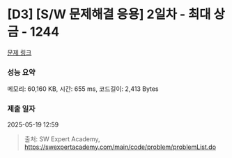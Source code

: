 # [D3] [S/W 문제해결 응용] 2일차 - 최대 상금 - 1244 

[문제 링크](https://swexpertacademy.com/main/code/problem/problemDetail.do?contestProbId=AV15Khn6AN0CFAYD) 

### 성능 요약

메모리: 60,160 KB, 시간: 655 ms, 코드길이: 2,413 Bytes

### 제출 일자

2025-05-19 12:59



> 출처: SW Expert Academy, https://swexpertacademy.com/main/code/problem/problemList.do